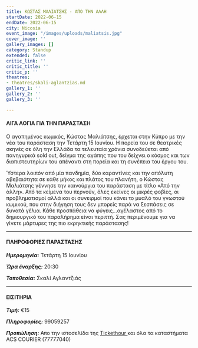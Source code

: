 ```yaml
---
title: ΚΩΣΤΑΣ ΜΑΛΙΑΤΣΗΣ - ΑΠΟ ΤΗΝ ΑΛΛΗ
startDate: 2022-06-15
endDate: 2022-06-15
city: Nicosia
event_image: "/images/uploads/maliatsis.jpg"
cover_image: ''
gallery_images: []
category: Standup
extended: false
critic_link: ''
critic_title: ''
critic_p: ''
theatres:
- theatres/skali-aglantzias.md
gallery_1: ''
gallery_2: ''
gallery_3: ''

---
```

#### ΛΙΓΑ ΛΟΓΙΑ ΓΙΑ ΤΗΝ ΠΑΡΑΣΤΑΣΗ

Ο αγαπημένος κωμικός, Κώστας Μαλιάτσης, έρχεται στην Κύπρο με την νέα του παράσταση την Τετάρτη 15 Ιουνίου. Η πορεία του σε θεατρικές σκηνές σε όλη την Ελλάδα τα τελευταία χρόνια συνοδεύεται από πανηγυρικά sold out, δείγμα της αγάπης που του δείχνει ο κόσμος και των διαπιστευτηρίων του απέναντι στη πορεία και τη συνέπεια του έργου του.

Ύστερα λοιπόν από μία πανδημία, δύο καραντίνες και την απόλυτη αβεβαιότητα σε κάθε μήκος και πλάτος του πλανήτη, ο Κώστας Μαλιάτσης γέννησε την καινούργια του παράσταση με τίτλο «Από την άλλη». Από τα κείμενα του περνούν, όλες εκείνες οι μικρές φοβίες, οι προβληματισμοί αλλά και οι συνειρμοί που κάνει το μυαλό του γνωστού κωμικού, που στην διήγηση τους δεν μπορείς παρά να ξεσπάσεις σε δυνατά γέλια. Κάθε προσπάθεια να φύγεις…αγέλαστος από το δημιουργικό του παραλήρημα είναι περιττή. Σας περιμένουμε για να γίνετε μάρτυρες της πιο εκρηκτικής παράστασης!

***

#### ΠΛΗΡΟΦΟΡΙΕΣ ΠΑΡΑΣΤΑΣΗΣ

**_Ημερομηνία:_** Τετάρτη 15 Ιουνίου

**_Ώρα έναρξης:_** 20:30 

**_Τοποθεσία:_** Σκαλί Αγλαντζιάς

***

#### ΕΙΣΙΤΗΡΙΑ

**_Τιμή:_** €15 

**_Πληροφορίες:_** 99059257 

**_Προπώληση:_** Απο την ιστοσελίδα της [Tickethour ](https://shop.tickethour.com/ticketmaster_se_3815.html "Tickethour")και όλα τα καταστήματα ACS COURIER (77777040)